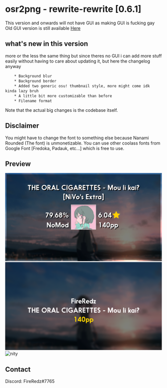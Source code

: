 # osr2png - rewrite-rewrite [0.6.1]
This version and onwards will not have GUI as making GUI is fucking gay</br>
Old GUI version is still available [Here](https://github.com/FireRedz/osr2png/releases/tag/0.5)

## what's new in this version
more or the less the same thing but since theres no GUI i can add more stuff easily without having to care about updating it, but here the changelog anyway
```
    * Background blur
    * Background border
    * Added two generic osu! thumbnail style, more might come idk kinda lazy bruh
    * A little bit more customizable than before
    * Filename format
```
Note that the actual big changes is the codebase itself.

## Disclaimer 
You might have to change the font to something else because Nanami Rounded (The font) is unmonetizable.
You can use other coolass fonts from Google Font [Fredoka, Padauk, etc...] which is free to use.


## Preview
![](assets/good_fucking_score.png)
![](assets/mou_ii_kai.png)
![nity](https://cdn.discordapp.com/attachments/703552229680087042/887676604111781949/Maison_book_girl_-_faithlessness_stixys_hard_Honoka-Chan_HDDT.png)

## Contact
Discord: FireRedz#7765
